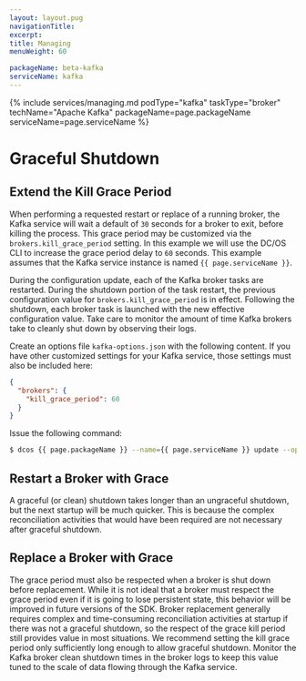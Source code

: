 ```yaml
---
layout: layout.pug
navigationTitle:
excerpt:
title: Managing
menuWeight: 60

packageName: beta-kafka
serviceName: kafka
---
```


{% include services/managing.md
    podType="kafka"
    taskType="broker"
    techName="Apache Kafka"
    packageName=page.packageName
    serviceName=page.serviceName %}

# Graceful Shutdown

## Extend the Kill Grace Period

When performing a requested restart or replace of a running broker, the Kafka service will wait a default of `30` seconds for a broker to exit, before killing the process. This grace period may be customized via the `brokers.kill_grace_period` setting. In this example we will use the DC/OS CLI to increase the grace period delay to `60` seconds. This example assumes that the Kafka service instance is named `{{ page.serviceName }}`.

During the configuration update, each of the Kafka broker tasks are restarted. During the shutdown portion of the task restart, the previous configuration value for `brokers.kill_grace_period` is in effect. Following the shutdown, each broker task is launched with the new effective configuration value. Take care to monitor the amount of time Kafka brokers take to cleanly shut down by observing their logs.

Create an options file `kafka-options.json` with the following content. If you have other customized settings for your Kafka service, those settings must also be included here:

```json
{
  "brokers": {
    "kill_grace_period": 60
  }
}
```

Issue the following command:

```bash
$ dcos {{ page.packageName }} --name={{ page.serviceName }} update --options=kafka-options.json
```

## Restart a Broker with Grace

A graceful (or clean) shutdown takes longer than an ungraceful shutdown, but the next startup will be much quicker. This is because the complex reconciliation activities that would have been required are not necessary after graceful shutdown.

## Replace a Broker with Grace

The grace period must also be respected when a broker is shut down before replacement. While it is not ideal that a broker must respect the grace period even if it is going to lose persistent state, this behavior will be improved in future versions of the SDK. Broker replacement generally requires complex and time-consuming reconciliation activities at startup if there was not a graceful shutdown, so the respect of the grace kill period still provides value in most situations. We recommend setting the kill grace period only sufficiently long enough to allow graceful shutdown. Monitor the Kafka broker clean shutdown times in the broker logs to keep this value tuned to the scale of data flowing through the Kafka service.
